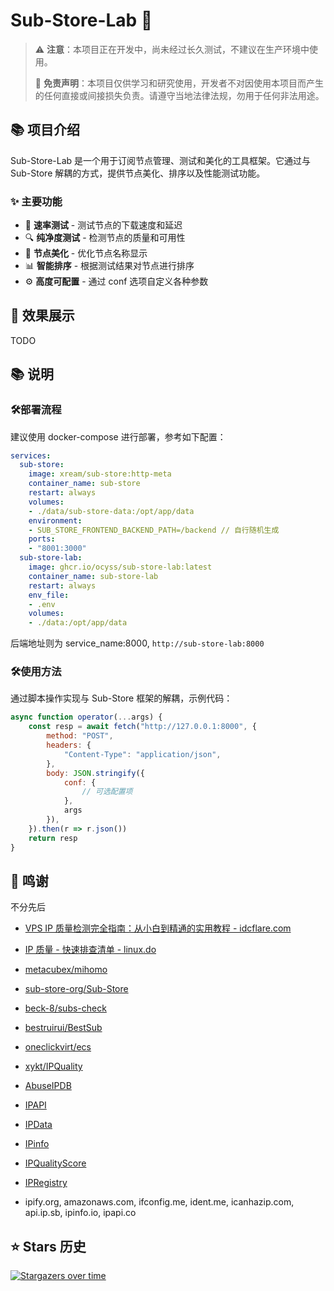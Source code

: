 # Sub-Store-Lab 🧪

> ⚠️ **注意**：本项目正在开发中，尚未经过长久测试，不建议在生产环境中使用。
>
> 🛑 **免责声明**：本项目仅供学习和研究使用，开发者不对因使用本项目而产生的任何直接或间接损失负责。请遵守当地法律法规，勿用于任何非法用途。

## 📚 项目介绍

Sub-Store-Lab 是一个用于订阅节点管理、测试和美化的工具框架。它通过与 Sub-Store 解耦的方式，提供节点美化、排序以及性能测试功能。

### ✨ 主要功能

- 🚀 **速率测试** - 测试节点的下载速度和延迟
- 🔍 **纯净度测试** - 检测节点的质量和可用性
- 🎨 **节点美化** - 优化节点名称显示
- 📊 **智能排序** - 根据测试结果对节点进行排序
- ⚙️ **高度可配置** - 通过 conf 选项自定义各种参数

## 📸 效果展示

TODO

## 📚 说明

### 🛠️部署流程

建议使用 docker-compose 进行部署，参考如下配置：

```yml
services:
  sub-store:
    image: xream/sub-store:http-meta
    container_name: sub-store
    restart: always
    volumes:
    - ./data/sub-store-data:/opt/app/data
    environment:
    - SUB_STORE_FRONTEND_BACKEND_PATH=/backend // 自行随机生成
    ports:
    - "8001:3000"
  sub-store-lab:
    image: ghcr.io/ocyss/sub-store-lab:latest
    container_name: sub-store-lab
    restart: always
    env_file:
    - .env
    volumes:
    - ./data:/opt/app/data
```

后端地址则为 service_name:8000, `http://sub-store-lab:8000`

### 🛠️使用方法

通过脚本操作实现与 Sub-Store 框架的解耦，示例代码：

```javascript
async function operator(...args) {
    const resp = await fetch("http://127.0.0.1:8000", {
        method: "POST",
        headers: {
            "Content-Type": "application/json",
        },
        body: JSON.stringify({
            conf: {
                // 可选配置项
            },
            args
        }),
    }).then(r => r.json())
    return resp
}
```

## 📝 鸣谢

不分先后

- [VPS IP 质量检测完全指南：从小白到精通的实用教程 - idcflare.com](https://idcflare.com/t/topic/18792)
- [IP 质量 - 快速排查清单 - linux.do](https://linux.do/t/topic/997322)

- [metacubex/mihomo](https://github.com/metacubex/mihomo)
- [sub-store-org/Sub-Store](https://github.com/sub-store-org/Sub-Store)
- [beck-8/subs-check](https://github.com/beck-8/subs-check)
- [bestruirui/BestSub](https://github.com/bestruirui/BestSub)
- [oneclickvirt/ecs](https://github.com/oneclickvirt/ecs)
- [xykt/IPQuality](https://github.com/xykt/IPQuality)

- [AbuseIPDB](https://www.abuseipdb.com/)
- [IPAPI](https://ipapi.co/)
- [IPData](https://ipdata.co/)
- [IPinfo](https://ipinfo.io/)
- [IPQualityScore](https://www.ipqualityscore.com/)
- [IPRegistry](https://ipregistry.co/)

- ipify.org, amazonaws.com, ifconfig.me, ident.me, icanhazip.com, api.ip.sb, ipinfo.io, ipapi.co

## ⭐ Stars 历史

[![Stargazers over time](https://starchart.cc/ocyss/sub-store-lab.svg?variant=adaptive)](https://starchart.cc/ocyss/sub-store-lab)
